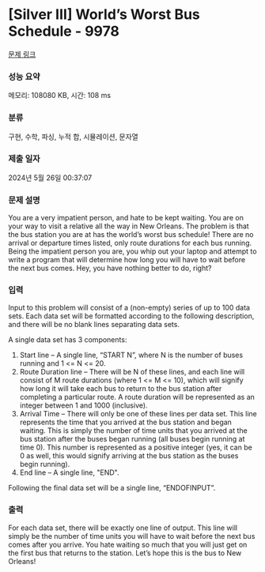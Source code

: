 # [Silver III] World’s Worst Bus Schedule - 9978 

[문제 링크](https://www.acmicpc.net/problem/9978) 

### 성능 요약

메모리: 108080 KB, 시간: 108 ms

### 분류

구현, 수학, 파싱, 누적 합, 시뮬레이션, 문자열

### 제출 일자

2024년 5월 26일 00:37:07

### 문제 설명

<p>You are a very impatient person, and hate to be kept waiting. You are on your way to visit a relative all the way in New Orleans. The problem is that the bus station you are at has the world’s worst bus schedule! There are no arrival or departure times listed, only route durations for each bus running. Being the impatient person you are, you whip out your laptop and attempt to write a program that will determine how long you will have to wait before the next bus comes. Hey, you have nothing better to do, right?</p>

### 입력 

 <p>Input to this problem will consist of a (non-empty) series of up to 100 data sets. Each data set will be formatted according to the following description, and there will be no blank lines separating data sets.</p>

<p>A single data set has 3 components:</p>

<ol>
	<li>Start line – A single line, “START N”, where N is the number of buses running and 1 <= N <= 20.</li>
	<li>Route Duration line – There will be N of these lines, and each line will consist of M route durations (where 1 <= M <= 10), which will signify how long it will take each bus to return to the bus station after completing a particular route. A route duration will be represented as an integer between 1 and 1000 (inclusive).</li>
	<li>Arrival Time – There will only be one of these lines per data set. This line represents the time that you arrived at the bus station and began waiting. This is simply the number of time units that you arrived at the bus station after the buses began running (all buses begin running at time 0). This number is represented as a positive integer (yes, it can be 0 as well, this would signify arriving at the bus station as the buses begin running).</li>
	<li>End line – A single line, "END".</li>
</ol>

<p>Following the final data set will be a single line, “ENDOFINPUT”.</p>

### 출력 

 <p>For each data set, there will be exactly one line of output. This line will simply be the number of time units you will have to wait before the next bus comes after you arrive. You hate waiting so much that you will just get on the first bus that returns to the station. Let’s hope this is the bus to New Orleans!</p>

